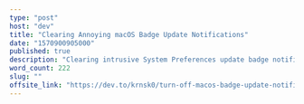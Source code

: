 ```yaml
---
type: "post"
host: "dev"
title: "Clearing Annoying macOS Badge Update Notifications"
date: "1570900905000"
published: true
description: "Clearing intrusive System Preferences update badge notifications via an alaised shell command"
word_count: 222
slug: ""
offsite_link: "https://dev.to/krnsk0/turn-off-macos-badge-update-notifications-4bip"
---
```

